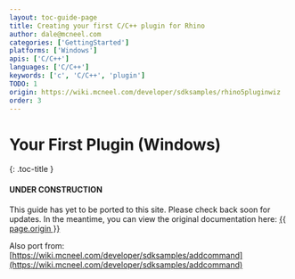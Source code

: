 ```yaml
---
layout: toc-guide-page
title: Creating your first C/C++ plugin for Rhino
author: dale@mcneel.com
categories: ['GettingStarted']
platforms: ['Windows']
apis: ['C/C++']
languages: ['C/C++']
keywords: ['c', 'C/C++', 'plugin']
TODO: 1
origin: https://wiki.mcneel.com/developer/sdksamples/rhino5pluginwiz
order: 3
---
```


# Your First Plugin (Windows)
{: .toc-title }

<div class="bs-callout bs-callout-danger">
  <h4>UNDER CONSTRUCTION</h4>
  <p>This guide has yet to be ported to this site.  Please check back soon for updates.  
  In the meantime, you can view the original documentation here:
  <a href="{{ page.origin }}">{{ page.origin }}</a></p>
</div>

Also port from: [https://wiki.mcneel.com/developer/sdksamples/addcommand](https://wiki.mcneel.com/developer/sdksamples/addcommand)
